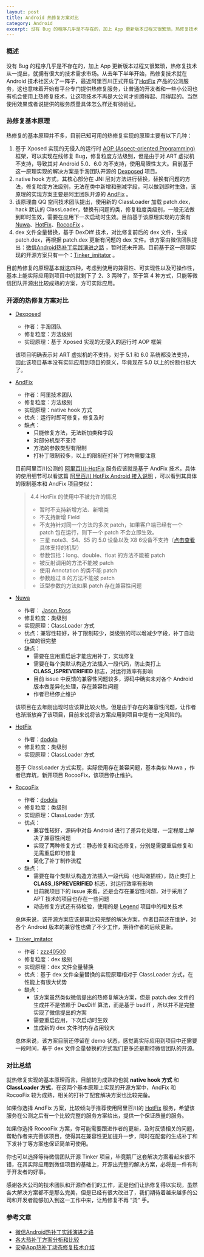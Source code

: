 ```yaml
---
layout: post
title: Android 热修复方案对比
category: Android 
excerpt: 没有 Bug 的程序几乎是不存在的，加上 App 更新版本过程又很繁琐，热修复技术从一提出，就拥有很大的技术需求市场。同时该技术从出现之初就有了很多不同的解决方案，同一种实现原理可能还存在着多个实现方案，本文就开源的热修复方案作一些简单的分析，让有需要的开发者在选择的时候有一个大概的了解。
---
```


### 概述

没有 Bug 的程序几乎是不存在的，加上 App 更新版本过程又很繁琐，热修复技术从一提出，就拥有很大的技术需求市场。从去年下半年开始，热修复技术就在 Android  技术社区火了一阵子，最近阿里百川正式开启了[HotFix](https://hotfix.taobao.com/hotfix/index.htm) 产品的公测服务，这也意味着开始有平台专门提供热修复服务，让普通的开发者和一些小公司也有机会使用上热修复技术，让这项技术不再是大公司才折腾得起、用得起的。当然使用效果或者说提供的服务质量具体怎么样还有待验证。

### 热修复基本原理

热修复的基本原理并不多，目前已知可用的热修复实现的原理主要有以下几种：

1. 基于 Xposed 实现的无侵入的运行时 [AOP (Aspect-oriented Programming)](http://en.wikipedia.org/wiki/Aspect-oriented_programming)  框架，可以实现在线修复 Bug，修复粒度方法级别，但是由于对 ART 虚拟机不支持，导致其对 Android 5.0、6.0 均不支持，使用局限性太大。目前基于这一原理实现的解决方案是手淘团队开源的 [Dexposed](https://github.com/alibaba/dexposed) 项目。
2. native hook 方式，其核心部分在 JNI 层对方法进行替换，替换有问题的方法，修复粒度方法级别，无法在类中新增和删减字段，可以做到即时生效，该原理的实现方案主要是阿里团队开源的 [AndFix](https://github.com/alibaba/AndFix) 。
3. 该原理由 QQ 空间技术团队提出，使用新的 ClassLoader 加载 patch.dex，hack 默认的 ClassLoader，替换有问题的类，修复粒度类级别，一般无法做到即时生效，需要在应用下一次启动时生效。目前基于该原理实现的方案有 [Nuwa](https://github.com/jasonross/Nuwa)、[HotFix](https://github.com/dodola/HotFix)、[RocooFix](https://github.com/dodola/RocooFix) 。
4. dex 文件全量替换，基于 DexDiff 技术，对比修复前后的 dex 文件，生成 patch.dex，再根据 patch.dex 更新有问题的 dex 文件。该方案由微信团队提出：[微信Android热补丁实践演进之路](http://bugly.qq.com/bbs/forum.php?mod=viewthread&tid=1264) ，暂时还未开源。目前基于这一原理实现的开源方案只有一个：[Tinker_imitator](https://github.com/zzz40500/Tinker_imitator) 。

目前热修复的原理基本就这四种，考虑到使用的兼容性、可实现性以及可操作性，基本上能实际应用到项目中的就剩下了 2、3 两种了，至于第 4 种方式，只能等微信团队开源出比较成熟的方案，方可实际应用。

### 开源的热修复方案对比

- [Dexposed](https://github.com/alibaba/dexposed)

  -  作者：手淘团队
  -  修复粒度：方法级别
  -  实现原理：基于 Xposed 实现的无侵入的运行时 AOP 框架

   该项目明确表示对 ART 虚拟机的不支持，对于 5.1 和 6.0 系统都没法支持，因此该项目基本没有实际应用到项目的意义，毕竟现在 5.0 以上的份额也挺大了。


- [AndFix](https://github.com/alibaba/AndFix)

  - 作者：阿里技术团队
  - 修复粒度：方法级别
  - 实现原理：native hook 方式
  - 优点：运行时即可修复，修复及时
  - 缺点：
    - 只能修复方法，无法新加类和字段
    - 对部分机型不支持
    - 方法的参数类型有限制
    - 打补丁限制较多，以上的限制在打补丁时均需要注意

  目前阿里百川公测的 [阿里百川\-HotFix](https://hotfix.taobao.com/hotfix/index.htm) 服务应该就是基于 AndFix 技术，具体的使用细节可以看这篇 [阿里百川 HotFix Android 接入说明](https://baichuan.taobao.com/docs/doc.htm?spm=a3c0d.7629140.0.0.dzpp9X&treeId=234&articleId=105457&docType=1) ，可以看到其具体的限制基本和 AndFix 项目类似：

  > 4.4 HotFix 的使用中不被允许的情况
  >
  > - 暂时不支持新增方法、新增类
  > - 不支持新增 Field
  > - 不支持针对同一个方法的多次 patch，如果客户端已经有一个 patch 包在运行，则下一个 patch 不会立即生效。
  > - 三星 note3、S4、S5 的 5.0 设备以及 X8 6设备不支持（[点击查看](http://baichuan.taobao.com/docs/doc.htm?spm=a3c0d.7629140.0.0.8K3Zr9&treeId=234&articleId=105460&docType=1#s1)具体支持的机型）
  > - 参数包括：long、double、float 的方法不能被 patch
  > - 被反射调用的方法不能被 patch
  > - 使用 Annotation 的类不能 patch
  > - 参数超过 8 的方法不能被 patch
  > - 泛型参数的方法如果 patch 存在兼容性问题


- [Nuwa](https://github.com/jasonross/Nuwa)

  - 作者： [Jason Ross](https://github.com/jasonross)
  - 修复粒度：类级别
  - 实现原理：ClassLoader 方式
  - 优点：兼容性较好，补丁限制较少，类级别的可以增减少字段，补丁自动化做的很完整
  - 缺点：
    - 需要在应用重启后才能应用补丁，实现修复
    - 需要在每个类默认构造方法插入一段代码，防止类打上 **CLASS_ISPREVERIFIED** 标志，对运行效率有影响
    - 目前 issue 中反馈的兼容性问题较多，源码中确实未对各个 Android 版本做差异化处理，存在兼容性问题
    - 作者已经停止维护

  该项目在去年刚出现时应该算比较火热，但是由于存在的兼容性问题，让作者也渐渐放弃了该项目，目前来说将该方案应用到项目中是有一定风险的。

- [HotFix](https://github.com/dodola/HotFix)

  - 作者：[dodola](https://github.com/dodola)
  - 修复粒度：类级别
  - 实现原理：ClassLoader 方式

  基于 ClassLoader 方式实现，实际使用存在兼容问题，基本类似 Nuwa ，作者已弃坑，新开项目 RocooFix，该项目停止维护。

- [RocooFix](https://github.com/dodola/RocooFix)

  - 作者：[dodola](https://github.com/dodola)
  - 修复粒度：类级别
  - 实现原理：ClassLoader 方式
  - 优点：
    - 兼容性较好，源码中对各 Android 进行了差异化处理，一定程度上解决了兼容性问题
    - 实现了两种修复方式：静态修复和动态修复，分别是需要重启修复和无需重启即可修复
    - 简化了补丁制作流程
  - 缺点：
    - 需要在每个类默认构造方法插入一段代码（也叫做插桩），防止类打上 **CLASS_ISPREVERIFIED** 标志，对运行效率有影响
    - 目前就项目下的 issue 来看，还是会存在兼容性问题，对于采用了 APT 技术的项目也存在一些问题
    - 动态修复方式还有待检验，使用的是 [Legend](https://github.com/asLody/legend) 项目中的相关技术

  总体来说，该开源方案应该是算比较完整的解决方案，作者目前还在维护，对各个 Android 版本的兼容性也做了不少工作，期待作者的后续更新。

- [Tinker\_imitator](https://github.com/zzz40500/Tinker_imitator)

  - 作者：[zzz40500](https://github.com/zzz40500)
  - 修复粒度：dex 级别
  - 实现原理：dex 文件全量替换
  - 优点：基于 dex 文件全量替换的实现原理相对于 ClassLoader 方式，在性能上有很大优势
  - 缺点：
    - 该方案虽然类似微信提出的热修复解决方案，但是 patch.dex 文件的生成并不是依赖于 DexDiff 算法，而是基于 bsdiff ，所以并不是完整实现了微信提出的方案
    - 需要重启应用，下次启动时生效
    - 生成新的 dex 文件时内存占用较大

  总体来说，该方案目前还停留在 demo 状态，感觉离实际应用到项目中还需要一段时间，基于 dex 文件全量替换的方式我们更多还是期待微信团队的开源。

### 对比总结

就热修复实现的基本原理而言，目前较为成熟的也就 **native hook 方式** 和 **ClassLoader 方式**，在这两个基本原理上实现的开源方案中，AndFix 和 RocooFix 较为成熟，相关的打补丁配套解决方案也比较完备。

如果你选择 AndFix 方案，比较倾向于推荐使用阿里百川的 [HotFix](https://hotfix.taobao.com/hotfix/index.htm)  服务，希望该服务在公测之后有一个比较完整的服务方案给出，提供一个保证质量的服务。

如果你选择 RocooFix 方案，你可能需要跟进作者的更新，及时反馈相关的问题，帮助作者来完善该项目，使得其在兼容性更加提升一步，同时在配套的生成补丁和下发补丁等方案也保证简单可使用。

你也可以选择等待微信团队开源 Tinker 项目，毕竟鹅厂这套解决方案看起来很不错，在其实际应用到微信项目的基础上，开源出完整的解决方案，必将是一件有利于开发者的好事。

感谢各大公司的技术团队和开源作者们的工作，正是他们让热修复得以实现，虽然各大解决方案都不是那么完美，但是已经有很大改进了，我们期待着越来越多的公司和开发者能够加入到这一工作中来，让热修复不再 “烫” 手。

### 参考文章

- [微信Android热补丁实践演进之路](http://bugly.qq.com/bbs/forum.php?mod=viewthread&tid=1264) 
- [各大热补丁方案分析和比较](http://blog.zhaiyifan.cn/2015/11/20/HotPatchCompare/)
- [安卓App热补丁动态修复技术介绍](http://mp.weixin.qq.com/s?__biz=MzI1MTA1MzM2Nw==&mid=400118620&idx=1&sn=b4fdd5055731290eef12ad0d17f39d4a&scene=0)